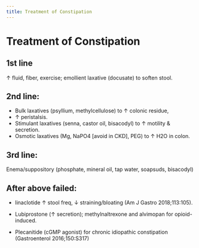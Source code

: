 ```yaml
---
title: Treatment of Constipation
---
```

# Treatment of Constipation

## 1st line
↑ fluid, fiber,
exercise;
emollient laxative (docusate) to soften stool.

## 2nd line:
* Bulk laxatives (psyllium, methylcellulose) to ↑ colonic residue,
* ↑ peristalsis.
* Stimulant laxatives (senna, castor oil, bisacodyl) to ↑ motility & secretion.
* Osmotic laxatives (Mg, NaPO4 [avoid in CKD], PEG) to ↑ H2O in colon.

## 3rd line:
Enema/suppository (phosphate, mineral oil, tap water, soapsuds, bisacodyl)

## After above failed:
* linaclotide ↑ stool freq, ↓ straining/bloating (Am J Gastro 2018;113:105).

* Lubiprostone (↑ secretion); methylnaltrexone and alvimopan for opioid-induced.

* Plecanitide (cGMP agonist) for chronic idiopathic constipation (Gastroenterol 2016;150:S317)
